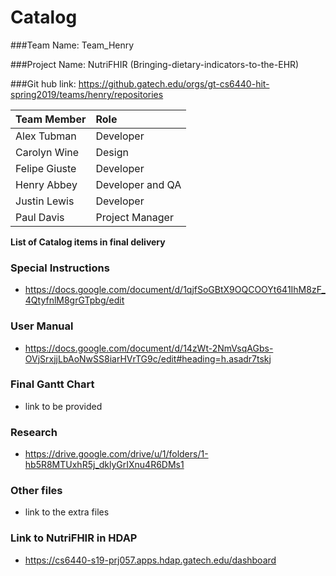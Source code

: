 # Catalog

###Team Name: Team_Henry

###Project Name: NutriFHIR (Bringing-dietary-indicators-to-the-EHR)

###Git hub link: https://github.gatech.edu/orgs/gt-cs6440-hit-spring2019/teams/henry/repositories



| Team Member| Role |
| :------------- | :------------- |
| Alex Tubman   | Developer|
| Carolyn Wine  | Design |
| Felipe Giuste  | Developer |
| Henry Abbey  | Developer and QA |
| Justin Lewis  | Developer |
| Paul Davis   | Project Manager |

**List of Catalog items in final delivery**

### Special Instructions
- https://docs.google.com/document/d/1qjfSoGBtX9OQCOOYt641IhM8zF_4QtyfnlM8grGTpbg/edit

### User Manual
- https://docs.google.com/document/d/14zWt-2NmVsqAGbs-OVjSrxjjLbAoNwSS8iarHVrTG9c/edit#heading=h.asadr7tskj

### Final Gantt Chart
- link to be provided

### Research
- https://drive.google.com/drive/u/1/folders/1-hb5R8MTUxhR5j_dklyGrIXnu4R6DMs1

### Other files
- link to the extra files

### Link to NutriFHIR in HDAP
- https://cs6440-s19-prj057.apps.hdap.gatech.edu/dashboard